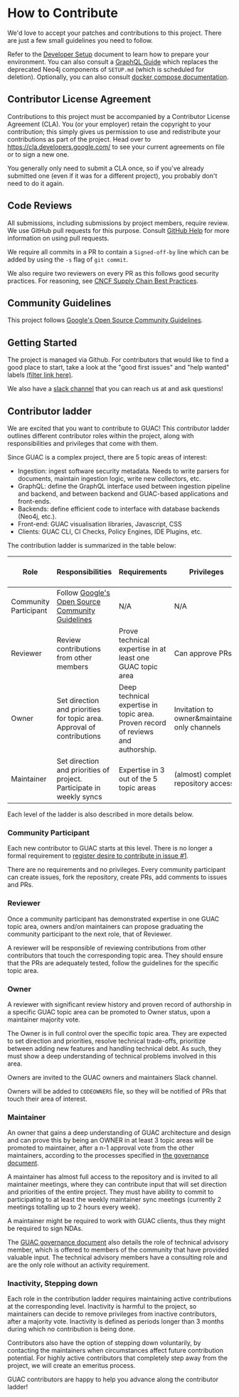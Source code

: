 # How to Contribute

We'd love to accept your patches and contributions to this project. There are
just a few small guidelines you need to follow.

Refer to the [Developer Setup](./SETUP.md) document to learn how to prepare your
environment. You can also consult a [GraphQL Guide](./demo/GraphQL.md) which
replaces the deprecated Neo4j components of `SETUP.md` (which is scheduled for
deletion). Optionally, you can also consult [docker compose
documentation](./docs/Compose.md).

## Contributor License Agreement

Contributions to this project must be accompanied by a Contributor License
Agreement (CLA). You (or your employer) retain the copyright to your
contribution; this simply gives us permission to use and redistribute your
contributions as part of the project. Head over to
<https://cla.developers.google.com/> to see your current agreements on file or
to sign a new one.

You generally only need to submit a CLA once, so if you've already submitted one
(even if it was for a different project), you probably don't need to do it
again.

## Code Reviews

All submissions, including submissions by project members, require review. We
use GitHub pull requests for this purpose. Consult
[GitHub Help](https://help.github.com/articles/about-pull-requests/) for more
information on using pull requests.

We require all commits in a PR to contain a `Signed-off-by` line which can be
added by using the `-s` flag of `git commit`.

We also require two reviewers on every PR as this follows good security
practices. For reasoning, see [CNCF Supply Chain Best
Practices](https://github.com/cncf/tag-security/blob/main/supply-chain-security/supply-chain-security-paper/CNCF_SSCP_v1.pdf).

## Community Guidelines

This project follows
[Google's Open Source Community Guidelines](https://opensource.google/conduct/).

## Getting Started

The project is managed via Github. For contributors that would like to find a
good place to start, take a look at the "good first issues" and "help wanted"
labels
[(filter link here)](https://github.com/guacsec/guac/issues?q=is%3Aopen+is%3Aissue+label%3A%22help+wanted%22).

We also have a [slack channel](https://openssf.slack.com/archives/C03U677QD46)
that you can reach us at and ask questions!

## Contributor ladder

We are excited that you want to contribute to GUAC! This contributor ladder
outlines different contributor roles within the project, along with
responsibilities and privileges that come with them.

Since GUAC is a complex project, there are 5 topic areas of interest:

- Ingestion: ingest software security metadata. Needs to write parsers for
  documents, maintain ingestion logic, write new collectors, etc.
- GraphQL: define the GraphQL interface used between ingestion pipeline and
  backend, and between backend and GUAC-based applications and front-ends.
- Backends: define efficient code to interface with database backends (Neo4j, etc.).
- Front-end: GUAC visualisation libraries, Javascript, CSS
- Clients: GUAC CLI, CI Checks, Policy Engines, IDE Plugins, etc.

The contribution ladder is summarized in the table below:

|         Role          | Responsibilities | Requirements | Privileges | GitHub access level |
|-----------------------|------------------|--------------|------------|---------------------|
| Community Participant | Follow [Google's Open Source Community Guidelines](https://opensource.google/conduct/) | N/A | N/A | Read (default) |
| Reviewer              | Review contributions from other members | Prove technical expertise in at least one GUAC topic area | Can approve PRs | Write |
| Owner                 | Set direction and priorities for topic area. Approval of contributions | Deep technical expertise in topic area. Proven record of reviews and authorship. | Invitation to owner&maintainers only channels| Write |
| Maintainer            | Set direction and priorities of project. Participate in weekly syncs | Expertise in 3 out of the 5 topic areas | (almost) complete repository access | Maintain |

Each level of the ladder is also described in more details below.

### Community Participant

Each new contributor to GUAC starts at this level. There is no longer a formal
requirement to [register desire to contribute in issue
#1](https://github.com/guacsec/guac/issues/1).

There are no requirements and no privileges. Every community participant can
create issues, fork the repository, create PRs, add comments to issues and PRs.

### Reviewer

Once a community participant has demonstrated expertise in one GUAC topic area,
owners and/on maintainers can propose graduating the community participant to
the next role, that of Reviewer.

A reviewer will be responsible of reviewing contributions from other
contributors that touch the corresponding topic area. They should ensure that
the PRs are adequately tested, follow the guidelines for the specific topic
area.

### Owner

A reviewer with significant review history and proven record of authorship in a
specific GUAC topic area can be promoted to Owner status, upon a maintainer
majority vote.

The Owner is in full control over the specific topic area. They are expected to
set direction and priorities, resolve technical trade-offs, prioritize between
adding new features and handling technical debt. As such, they must show a deep
understanding of technical problems involved in this area.

Owners are invited to the GUAC owners and maintainers Slack channel.

Owners will be added to `CODEOWNERS` file, so they will be notified of PRs that
touch their area of interest.

### Maintainer

An owner that gains a deep understanding of GUAC architecture and design and can
prove this by being an OWNER in at least 3 topic areas will be promoted to
maintainer, after a n-1 approval vote from the other maintainers, according to
the processes specified in [the governance document](./GOVERNANCE.md).

A maintainer has almost full access to the repository and is invited to all
maintainer meetings, where they can contribute input that will set direction and
priorities of the entire project. They must have ability to commit to
participating to at least the weekly maintainer sync meetings (currently 2
meetings totalling up to 2 hours every week).

A maintainer might be required to work with GUAC clients, thus they might be
required to sign NDAs.

The [GUAC governance document](./GOVERNANCE.md) also details the role of
technical advisory member, which is offered to members of the community that
have provided valuable input. The technical advisory members have a consulting
role and are the only role without an activity requirement.

### Inactivity, Stepping down

Each role in the contribution ladder requires maintaining active contributions
at the corresponding level. Inactivity is harmful to the project, so maintainers
can decide to remove privileges from inactive contributors, after a majority
vote. Inactivity is defined as periods longer than 3 months during which no
contribution is being done.

Contributors also have the option of stepping down voluntarily, by contacting
the maintainers when circumstances affect future contribution potential. For
highly active contributors that completely step away from the project, we will
create an emeritus process.

GUAC contributors are happy to help you advance along the contributor ladder!
